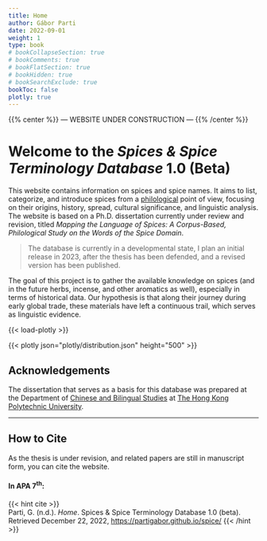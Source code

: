 ```yaml
---
title: Home
author: Gábor Parti
date: 2022-09-01
weight: 1
type: book
# bookCollapseSection: true
# bookComments: true
# bookFlatSection: true
# bookHidden: true
# bookSearchExclude: true
bookToc: false
plotly: true
---
```


{{% center %}}
— WEBSITE UNDER CONSTRUCTION —
{{% /center %}}

<!-- {{< image src="images/black_pepper.png" alt="Illustration." >}} -->

# Welcome to the *Spices & Spice Terminology Database* 1.0 (Beta)

This website contains information on spices and spice names. It aims to list, categorize, and introduce spices from a [philological](https://en.wikipedia.org/wiki/Philology) point of view, focusing on their origins, history, spread, cultural significance, and linguistic analysis. The website is based on a Ph.D. dissertation currently under review and revision, titled *Mapping the Language of Spices: A Corpus-Based, Philological Study on the Words of the Spice Domain*.

>The database is currently in a developmental state, I plan an initial release in 2023, after the thesis has been defended, and a revised version has been published.

The goal of this project is to gather the available knowledge on spices (and in the future herbs, incense, and other aromatics as well), especially in terms of historical data. Our hypothesis is that along their journey during early global trade, these materials have left a continuous trail, which serves as linguistic evidence.

{{< load-plotly >}}

{{< plotly json="plotly/distribution.json" height="500" >}}

<!-- 
{{< columns >}}

## The Spices

A

## The Nomenclature

B

{{< /columns >}} -->

<!-- ## Overview

You can browse the available spice pages under the menu [Spices](book/spices). -->



## Acknowledgements

The dissertation that serves as a basis for this database was prepared at the Department of [Chinese and Bilingual Studies](https://www.polyu.edu.hk/cbs/study/research-postgraduate-programme/phd-or-mphil-study) at [The Hong Kong Polytechnic University](https://www.polyu.edu.hk/en/). 

***

## How to Cite

As the thesis is under revision, and related papers are still in manuscript form, you can cite the website.

#### In APA 7<sup>th</sup>:

{{< hint cite >}}  
Parti, G. (n.d.). *Home*. Spices & Spice Terminology Database 1.0 (beta). Retrieved December 22, 2022, https://partigabor.github.io/spice/
{{< /hint >}}

